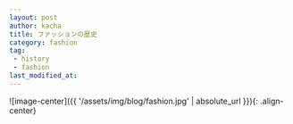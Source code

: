 ```yaml
---
layout: post
author: kacha
title: ファッションの歴史
category: fashion
tag: 
 - history
 - fashion
last_modified_at: 
---
```

![image-center]({{ '/assets/img/blog/fashion.jpg' | absolute_url }}){: .align-center}
